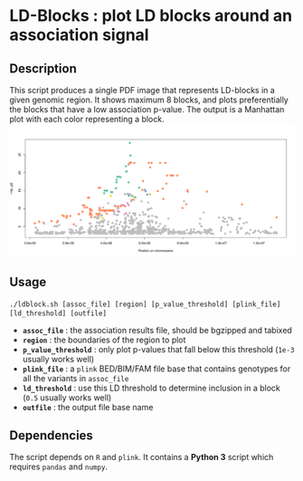 # LD-Blocks : plot LD blocks around an association signal

## Description

This script produces a single PDF image that represents LD-blocks in a given genomic region. It shows maximum 8 blocks, and plots preferentially the blocks that have a low association p-value. The output is a Manhattan plot with each color representing a block.
![example output](example.png)
## Usage

```
./ldblock.sh [assoc_file] [region] [p_value_threshold] [plink_file] [ld_threshold] [outfile]
```

* **`assoc_file`** : the association results file, should be bgzipped and tabixed
* **`region`** : the boundaries of the region to plot
* **`p_value_threshold`** : only plot p-values that fall below this threshold (`1e-3` usually works well)
* **`plink_file`** : a `plink` BED/BIM/FAM file base that contains genotypes for all the variants in `assoc_file`
* **`ld_threshold`** : use this LD threshold to determine inclusion in a block (`0.5` usually works well)
* **`outfile`** : the output file base name

## Dependencies

The script depends on `R` and `plink`. It contains a **Python 3** script which requires `pandas` and `numpy`.
